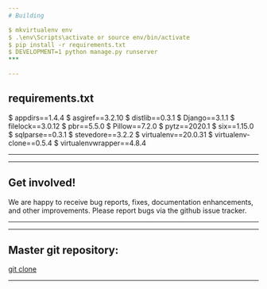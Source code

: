 ```yaml
---
# Building 

$ mkvirtualenv env
$ .\env\Scripts\activate or source env/bin/activate
$ pip install -r requirements.txt
$ DEVELOPMENT=1 python manage.py runserver
***

---
```

## requirements.txt

$ appdirs==1.4.4
$ asgiref==3.2.10
$ distlib==0.3.1
$ Django==3.1.1
$ filelock==3.0.12
$ pbr==5.5.0
$ Pillow==7.2.0
$ pytz==2020.1
$ six==1.15.0
$ sqlparse==0.3.1
$ stevedore==3.2.2
$ virtualenv==20.0.31
$ virtualenv-clone==0.5.4
$ virtualenvwrapper==4.8.4
***

---
## Get involved!

We are happy to receive bug reports, fixes, documentation enhancements, and other improvements.
Please report bugs via the github issue tracker.
***

---
## Master git repository:

[git clone](https://github.com/Poovizhirajan/fullthrottlelabs-hr.git)
***
